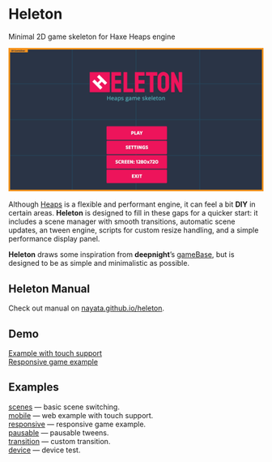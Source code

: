 # Heleton
Minimal 2D game skeleton for Haxe Heaps engine

 ![Heleton](/heleton.png "Heleton")

Although [Heaps](https://heaps.io/) is a flexible and performant engine, it can feel a bit **DIY** in certain areas. **Heleton** is designed to fill in these gaps for a quicker start: it includes a scene manager with smooth transitions, automatic scene updates, an tween engine, scripts for custom resize handling, and a simple performance display panel.

**Heleton** draws some inspiration from **deepnight**’s [gameBase](https://github.com/deepnight/gameBase), but is designed to be as simple and minimalistic as possible.

## Heleton Manual
Check out manual on [nayata.github.io/heleton](https://nayata.github.io/heleton/).

## Demo

[Example with touch support](https://nayata.itch.io/mobile)  
[Responsive game example](https://nayata.itch.io/responsive)  

## Examples
[scenes](https://github.com/nayata/heleton/tree/main/examples/scenes) — basic scene switching.  
[mobile](https://github.com/nayata/heleton/tree/main/examples/mobile) — web example with touch support.  
[responsive](https://github.com/nayata/heleton/tree/main/examples/responsive) — responsive game example.  
[pausable](https://github.com/nayata/heleton/tree/main/examples/pausable) — pausable tweens.  
[transition](https://github.com/nayata/heleton/tree/main/examples/transition) — custom transition.  
[device](https://github.com/nayata/heleton/tree/main/examples/device) — device test.

